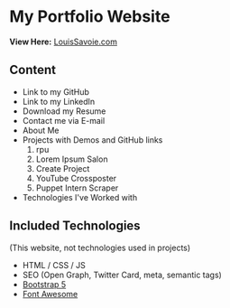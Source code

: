 # My Portfolio Website

**View Here:** [LouisSavoie.com](https://www.louissavoie.com/)

## Content

- Link to my GitHub
- Link to my LinkedIn
- Download my Resume
- Contact me via E-mail
- About Me
- Projects with Demos and GitHub links
    1. rpu
    2. Lorem Ipsum Salon
    3. Create Project
    4. YouTube Crossposter
    5. Puppet Intern Scraper
- Technologies I've Worked with

## Included Technologies

(This website, not technologies used in projects)

- HTML / CSS / JS
- SEO (Open Graph, Twitter Card, meta, semantic tags)
- [Bootstrap 5](https://getbootstrap.com/)
- [Font Awesome](https://fontawesome.com/)